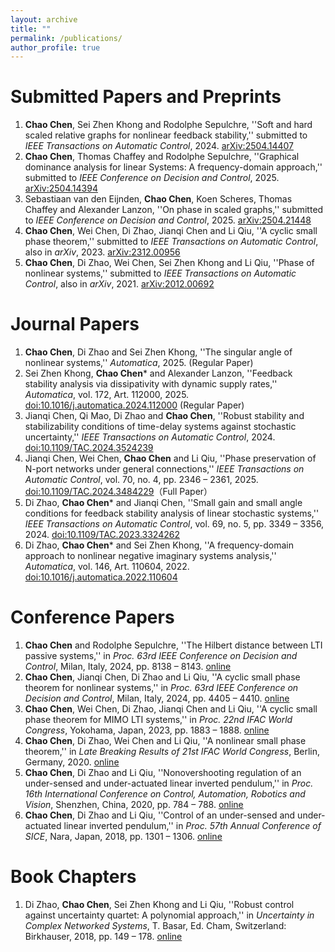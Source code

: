 ```yaml
---
layout: archive
title: ""
permalink: /publications/
author_profile: true
---
```


Submitted Papers and Preprints
======
1. **Chao Chen**, Sei Zhen Khong and Rodolphe Sepulchre, ''Soft and hard scaled relative graphs for nonlinear feedback stability,'' submitted to *IEEE Transactions on Automatic Control*, 2024. [arXiv:2504.14407](https://arxiv.org/abs/2504.14407)
2.  **Chao Chen**, Thomas Chaffey and Rodolphe Sepulchre, ''Graphical dominance analysis for linear Systems: A frequency-domain approach,'' submitted to *IEEE Conference on Decision and Control*, 2025. [arXiv:2504.14394](https://arxiv.org/abs/2504.14394)
3.  Sebastiaan van den Eijnden, **Chao Chen**, Koen Scheres, Thomas Chaffey and Alexander Lanzon, ''On phase in scaled graphs,'' submitted to *IEEE Conference on Decision and Control*, 2025. [arXiv:2504.21448](https://arxiv.org/abs/2504.21448)
4. **Chao Chen**, Wei Chen, Di Zhao, Jianqi Chen and Li Qiu, ''A cyclic small phase theorem,'' submitted to *IEEE Transactions on Automatic Control*, also in *arXiv*, 2023. [arXiv:2312.00956](https://arxiv.org/abs/2312.00956)
5. **Chao Chen**, Di Zhao, Wei Chen, Sei Zhen Khong and Li Qiu, ''Phase of nonlinear systems,'' submitted to *IEEE Transactions on Automatic Control*, also in *arXiv*, 2021. [arXiv:2012.00692](https://arxiv.org/abs/2012.00692)

Journal Papers
======
1. **Chao Chen**, Di Zhao and Sei Zhen Khong, ''The singular angle of nonlinear systems,'' *Automatica*, 2025. (Regular Paper)
2. Sei Zhen Khong, **Chao Chen*** and Alexander Lanzon, ''Feedback stability analysis via dissipativity with dynamic supply rates,'' *Automatica*, vol. 172, Art. 112000, 2025. [doi:10.1016/j.automatica.2024.112000](https://doi.org/10.1016/j.automatica.2024.112000) (Regular Paper)
3. Jianqi Chen, Qi Mao, Di Zhao and **Chao Chen**, ''Robust stability and stabilizability conditions of time-delay systems against stochastic uncertainty,'' *IEEE Transactions on Automatic Control*, 2024. [doi:10.1109/TAC.2024.3524239](https://doi.org/10.1109/TAC.2024.3524239)
4. Jianqi Chen, Wei Chen, **Chao Chen** and Li Qiu, ''Phase preservation of N-port networks under general connections,'' *IEEE Transactions on Automatic Control*, vol. 70, no. 4, pp. 2346 – 2361, 2025. [doi:10.1109/TAC.2024.3484229](https://doi.org/10.1109/TAC.2024.3484229)（Full Paper）
5. Di Zhao,  **Chao Chen*** and Jianqi Chen, ''Small gain and small angle conditions for feedback stability analysis of linear stochastic systems,'' *IEEE Transactions on Automatic Control*, vol. 69, no. 5, pp. 3349 – 3356, 2024. [doi:10.1109/TAC.2023.3324262](https://doi.org/10.1109/TAC.2023.3324262)
6. Di Zhao, **Chao Chen*** and Sei Zhen Khong, ''A frequency-domain approach to nonlinear negative imaginary systems analysis,'' *Automatica*, vol. 146, Art. 110604, 2022. [doi:10.1016/j.automatica.2022.110604](https://doi.org/10.1016/j.automatica.2022.110604)


Conference Papers
======
1. **Chao Chen** and Rodolphe Sepulchre, ''The Hilbert distance between LTI passive systems,'' in *Proc. 63rd IEEE Conference on Decision and Control*, Milan, Italy, 2024, pp. 8138 – 8143. [online](https://doi.org/10.1109/CDC56724.2024.10886704)
2. **Chao Chen**, Jianqi Chen, Di Zhao and Li Qiu, ''A cyclic small phase theorem for nonlinear systems,'' in *Proc. 63rd IEEE Conference on Decision and Control*, Milan, Italy, 2024, pp. 4405 – 4410. [online](https://doi.org/10.1109/CDC56724.2024.10886542)
3. **Chao Chen**, Wei Chen, Di Zhao, Jianqi Chen and Li Qiu, ''A cyclic small phase theorem for MIMO LTI systems,'' in *Proc. 22nd IFAC World Congress*, Yokohama, Japan, 2023, pp. 1883 – 1888. [online](https://doi.org/10.1016/j.ifacol.2023.10.1906)
4. **Chao Chen**, Di Zhao, Wei Chen and Li Qiu, ''A nonlinear small phase theorem,'' in *Late Breaking Results of 21st IFAC World Congress*, Berlin, Germany, 2020. [online](https://ifatwww.et.uni-magdeburg.de/ifac2020/media/pdfs/4488.pdf)
5. **Chao Chen**, Di Zhao and Li Qiu, ''Nonovershooting regulation of an under-sensed and under-actuated linear inverted pendulum,'' in *Proc. 16th International Conference on Control, Automation, Robotics and Vision*, Shenzhen, China, 2020, pp. 784 – 788. [online](https://doi.org/10.1109/ICARCV50220.2020.9305461)
6. **Chao Chen**, Di Zhao and Li Qiu, ''Control of an under-sensed and under-actuated linear inverted pendulum,'' in *Proc. 57th Annual Conference of SICE*, Nara, Japan, 2018, pp. 1301 – 1306. [online](https://doi.org/10.23919/SICE.2018.8492573)

Book Chapters
======
1. Di Zhao, **Chao Chen**, Sei Zhen Khong and Li Qiu, ''Robust control against uncertainty quartet: A polynomial approach,'' in *Uncertainty in Complex Networked Systems*, T. Basar, Ed. Cham, Switzerland: Birkhauser, 2018, pp. 149 – 178. [online](https://doi.org/10.1007/978-3-030-04630-9_4)
